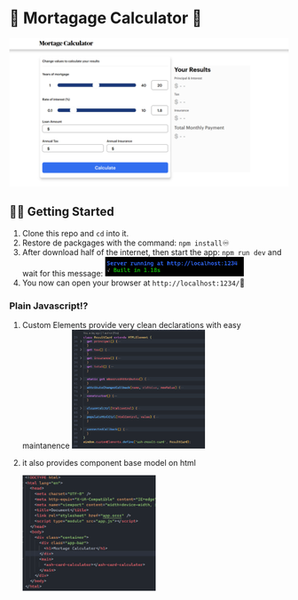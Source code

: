 # 📅 Mortagage Calculator 📅

![home](assets/homescreen.png)

## 👩‍💻 Getting Started

1. Clone this repo and `cd` into it.
1. Restore de packgages with the command: `npm install`♾
1. After download half of the internet, then start the app: `npm run dev` and wait for this message:
   <img src="assets/finishdev.png" width="250px">
1. You now can open your browser at `http://localhost:1234/`🚀

### Plain Javascript⁉

1. Custom Elements provide very clean declarations with easy maintanence
   <img src="assets/customElements.png" style="max-width:50%">

1. it also provides component base model on html

   <img src="assets/indexhtml.png" style="max-width:50%">
